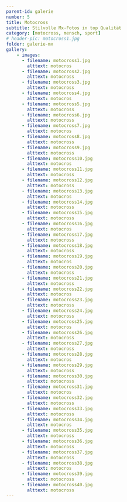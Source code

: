 ```yaml
---
parent-id: galerie
number: 5
title: Motocross
subtitle: Stilvolle Mx-Fotos in top Qualität
category: [motocross, mensch, sport]
# header-pic: motocross1.jpg
folder: galerie-mx
gallery:
    - images:
      - filename: motocross1.jpg
        alttext: motocros
      - filename: motocross2.jpg
        alttext: motocross
      - filename: motocross3.jpg
        alttext: motocross
      - filename: motocross4.jpg
        alttext: motocros
      - filename: motocross5.jpg
        alttext: motocross
      - filename: motocross6.jpg
        alttext: motocross
      - filename: motocross7.jpg
        alttext: motocros
      - filename: motocross8.jpg
        alttext: motocross
      - filename: motocross9.jpg
        alttext: motocross
      - filename: motocross10.jpg
        alttext: motocros
      - filename: motocross11.jpg
        alttext: motocross
      - filename: motocross12.jpg
        alttext: motocross
      - filename: motocross13.jpg
        alttext: motocros
      - filename: motocross14.jpg
        alttext: motocross
      - filename: motocross15.jpg
        alttext: motocross
      - filename: motocross16.jpg
        alttext: motocros
      - filename: motocross17.jpg
        alttext: motocross
      - filename: motocross18.jpg
        alttext: motocross
      - filename: motocross19.jpg
        alttext: motocros
      - filename: motocross20.jpg
        alttext: motocross
      - filename: motocross21.jpg
        alttext: motocross
      - filename: motocross22.jpg
        alttext: motocros
      - filename: motocross23.jpg
        alttext: motocross
      - filename: motocross24.jpg
        alttext: motocross
      - filename: motocross25.jpg
        alttext: motocros
      - filename: motocross26.jpg
        alttext: motocross
      - filename: motocross27.jpg
        alttext: motocross
      - filename: motocross28.jpg
        alttext: motocros
      - filename: motocross29.jpg
        alttext: motocross
      - filename: motocross30.jpg
        alttext: motocross
      - filename: motocross31.jpg
        alttext: motocros
      - filename: motocross32.jpg
        alttext: motocross
      - filename: motocross33.jpg
        alttext: motocross
      - filename: motocross34.jpg
        alttext: motocros
      - filename: motocross35.jpg
        alttext: motocross
      - filename: motocross36.jpg
        alttext: motocross
      - filename: motocross37.jpg
        alttext: motocross
      - filename: motocross38.jpg
        alttext: motocros
      - filename: motocross39.jpg
        alttext: motocross
      - filename: motocross40.jpg
        alttext: motocross
---
```

<!-- beschreibender Text hier -->
